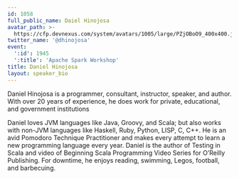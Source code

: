 ```yaml
---
id: 1058
full_public_name: Daiel Hinojosa
avatar_path: >-
  https://cfp.devnexus.com/system/avatars/1005/large/PZjOBoO9_400x400.jpeg?1510755909
twitter_name: '@dhinojosa'
event:
  ':id': 1945
  ':title': 'Apache Spark Workshop'
title: Daniel Hinojosa
layout: speaker_bio
---
```



Daniel Hinojosa is a programmer, consultant, instructor, speaker, and author. With over 20 years of experience, he does work for private, educational, and government institutions

Daniel loves JVM languages like Java, Groovy, and Scala; but also works with non-JVM languages like Haskell, Ruby, Python, LISP, C, C++. He is an avid Pomodoro Technique Practitioner and makes every attempt to learn a new programming language every year. Daniel is the author of Testing in Scala and video of Beginning Scala Programming Video Series for O’Reilly Publishing. For downtime, he enjoys reading, swimming, Legos, football, and barbecuing.